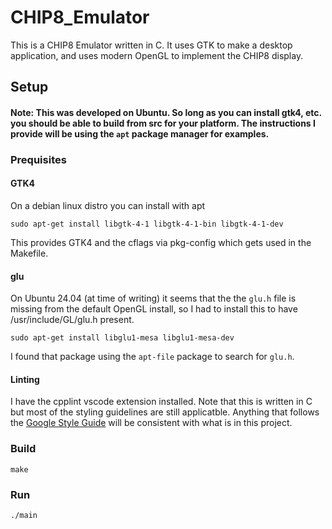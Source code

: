 # CHIP8_Emulator
This is a CHIP8 Emulator written in C. It uses GTK to make a desktop application, and uses modern OpenGL to implement the CHIP8 display.


## Setup
#### Note: This was developed on Ubuntu. So long as you can install gtk4, etc. you should be able to build from src for your platform. The instructions I provide will be using the `apt` package manager for examples.


### Prequisites
#### GTK4
On a debian linux distro you can install with apt
```
sudo apt-get install libgtk-4-1 libgtk-4-1-bin libgtk-4-1-dev
```
This provides GTK4 and the cflags via pkg-config which gets used in the Makefile.


#### glu
On Ubuntu 24.04 (at time of writing) it seems that the the `glu.h` file is missing from the default OpenGL install, so I had to install this to have /usr/include/GL/glu.h present.
```
sudo apt-get install libglu1-mesa libglu1-mesa-dev
```
I found that package using the `apt-file` package to search for  `glu.h`.


#### Linting
I have the cpplint vscode extension installed. Note that this is written in C but most of the styling guidelines are still applicatble. Anything that follows the [Google Style Guide](https://google.github.io/styleguide/cppguide.html) will be consistent with what is in this project.


### Build
```
make
```


### Run
```
./main
```